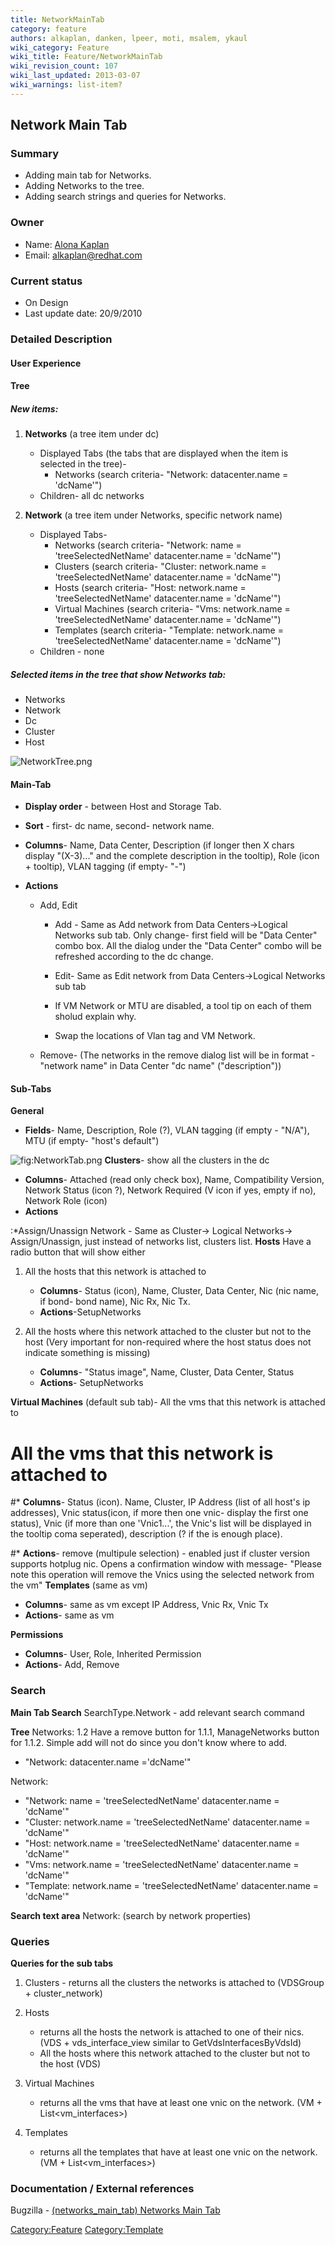 ```yaml
---
title: NetworkMainTab
category: feature
authors: alkaplan, danken, lpeer, moti, msalem, ykaul
wiki_category: Feature
wiki_title: Feature/NetworkMainTab
wiki_revision_count: 107
wiki_last_updated: 2013-03-07
wiki_warnings: list-item?
---
```


## Network Main Tab

### Summary

*   Adding main tab for Networks.
*   Adding Networks to the tree.
*   Adding search strings and queries for Networks.

### Owner

*   Name: [ Alona Kaplan](User:alkaplan)
*   Email: <alkaplan@redhat.com>

### Current status

*   On Design
*   Last update date: 20/9/2010

### Detailed Description

#### User Experience

#### Tree

##### New items:

1.  **Networks** (a tree item under dc)
    -   Displayed Tabs (the tabs that are displayed when the item is selected in the tree)-
        -   Networks (search criteria- "Network: datacenter.name = 'dcName'")
    -   Children- all dc networks

2.  **Network** (a tree item under Networks, specific network name)
    -   Displayed Tabs-
        -   Networks (search criteria- "Network: name = 'treeSelectedNetName' datacenter.name = 'dcName'")
        -   Clusters (search criteria- "Cluster: network.name = 'treeSelectedNetName' datacenter.name = 'dcName'")
        -   Hosts (search criteria- "Host: network.name = 'treeSelectedNetName' datacenter.name = 'dcName'")
        -   Virtual Machines (search criteria- "Vms: network.name = 'treeSelectedNetName' datacenter.name = 'dcName'")
        -   Templates (search criteria- "Template: network.name = 'treeSelectedNetName' datacenter.name = 'dcName'")
    -   Children - none

##### Selected items in the tree that show Networks tab:

*   Networks
*   Network
*   Dc
*   Cluster
*   Host

![](NetworkTree.png "NetworkTree.png")

#### Main-Tab

*   **Display order** - between Host and Storage Tab.
*   **Sort** - first- dc name, second- network name.
*   **Columns**- Name, Data Center, Description (if longer then X chars display "(X-3)..." and the complete description in the tooltip), Role (icon + tooltip), VLAN tagging (if empty- "-")
*   **Actions**

    * Add, Edit

        * Add - Same as Add network from Data Centers->Logical Networks sub tab. Only change- first field will be "Data Center" combo box. All the dialog under the "Data Center" combo will be refreshed according to the dc change.

        * Edit- Same as Edit network from Data Centers->Logical Networks sub tab

        * If VM Network or MTU are disabled, a tool tip on each of them sholud explain why.

        * Swap the locations of Vlan tag and VM Network.

    * Remove- (The networks in the remove dialog list will be in format -"network name" in Data Center "dc name" ("description"))

#### Sub-Tabs

**General**

*   **Fields**- Name, Description, Role (?), VLAN tagging (if empty - "N/A"), MTU (if empty- "host's default")

![](NetworkTab.png "fig:NetworkTab.png")
**Clusters**- show all the clusters in the dc

*   **Columns**- Attached (read only check box), Name, Compatibility Version, Network Status (icon ?), Network Required (V icon if yes, empty if no), Network Role (icon)
*   **Actions**

:\*Assign/Unassign Network - Same as Cluster-> Logical Networks-> Assign/Unassign, just instead of networks list, clusters list.
**Hosts**
Have a radio button that will show either

1.  All the hosts that this network is attached to
    -   **Columns**- Status (icon), Name, Cluster, Data Center, Nic (nic name, if bond- bond name), Nic Rx, Nic Tx.
    -   **Actions**-SetupNetworks

2.  All the hosts where this network attached to the cluster but not to the host (Very important for non-required where the host status does not indicate something is missing)
    -   **Columns**- "Status image", Name, Cluster, Data Center, Status
    -   **Actions**- SetupNetworks

**Virtual Machines** (default sub tab)- All the vms that this network is attached to
# All the vms that this network is attached to

#\* **Columns**- Status (icon). Name, Cluster, IP Address (list of all host's ip addresses), Vnic status(icon, if more then one vnic- display the first one status), Vnic (if more than one 'Vnic1...', the Vnic's list will be displayed in the tooltip coma seperated), description (? if the is enough place).

#\* **Actions**- remove (multipule selection) - enabled just if cluster version supports hotplug nic. Opens a confirmation window with message- "Please note this operation will remove the Vnics using the selected network from the vm"
**Templates** (same as vm)

*   **Columns**- same as vm except IP Address, Vnic Rx, Vnic Tx
*   **Actions**- same as vm

**Permissions**

*   **Columns**- User, Role, Inherited Permission
*   **Actions**- Add, Remove

### Search

**Main Tab Search**
SearchType.Network - add relevant search command

**Tree**
Networks: 1.2 Have a remove button for 1.1.1, ManageNetworks button for 1.1.2. Simple add will not do since you don't know where to add.

*   "Network: datacenter.name ='dcName'"

Network:

*   "Network: name = 'treeSelectedNetName' datacenter.name = 'dcName'"
*   "Cluster: network.name = 'treeSelectedNetName' datacenter.name = 'dcName'"
*   "Host: network.name = 'treeSelectedNetName' datacenter.name = 'dcName'"
*   "Vms: network.name = 'treeSelectedNetName' datacenter.name = 'dcName'"
*   "Template: network.name = 'treeSelectedNetName' datacenter.name = 'dcName'"

**Search text area**
Network: (search by network properties)

### Queries

**Queries for the sub tabs**

1.  Clusters - returns all the clusters the networks is attached to (VDSGroup + cluster_network)
2.  Hosts
    -   returns all the hosts the network is attached to one of their nics. (VDS + vds_interface_view similar to GetVdsInterfacesByVdsId)
    -   All the hosts where this network attached to the cluster but not to the host (VDS)

3.  Virtual Machines
    -   returns all the vms that have at least one vnic on the network. (VM + List<vm_interfaces>)

4.  Templates
    -   returns all the templates that have at least one vnic on the network. (VM + List<vm_interfaces>)

### Documentation / External references

Bugzilla - [(networks_main_tab) Networks Main Tab](https://bugzilla.redhat.com/858742)

<Category:Feature> <Category:Template>
